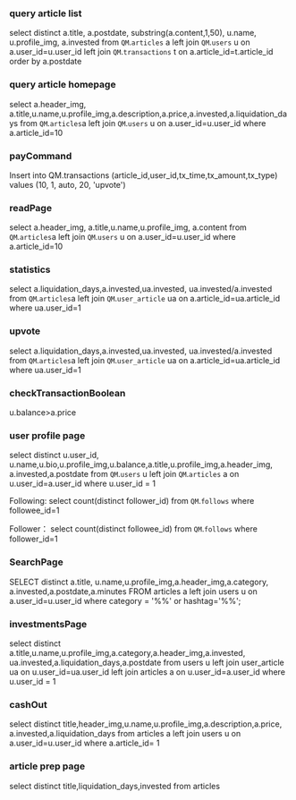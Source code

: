 ### query article list
select distinct a.title, a.postdate, substring(a.content,1,50), u.name, u.profile_img, a.invested
from `QM`.`articles` a left join `QM`.`users` u on a.user_id=u.user_id
left join `QM`.`transactions` t on a.article_id=t.article_id
order by a.postdate

### query article homepage
select a.header_img, a.title,u.name,u.profile_img,a.description,a.price,a.invested,a.liquidation_days
from `QM`.`articles`a left join  `QM`.`users` u on a.user_id=u.user_id
where a.article_id=10

### payCommand


Insert into QM.transactions (article_id,user_id,tx_time,tx_amount,tx_type)
values (10, 1, auto, 20, 'upvote')

### readPage

select a.header_img, a.title,u.name,u.profile_img, a.content
from `QM`.`articles`a left join  `QM`.`users` u on a.user_id=u.user_id
where a.article_id=10

### statistics

select a.liquidation_days,a.invested,ua.invested, ua.invested/a.invested
from `QM`.`articles`a left join  `QM`.`user_article` ua on a.article_id=ua.article_id
where ua.user_id=1


### upvote

select a.liquidation_days,a.invested,ua.invested, ua.invested/a.invested
from `QM`.`articles`a left join  `QM`.`user_article` ua on a.article_id=ua.article_id
where ua.user_id=1

### checkTransactionBoolean

u.balance>a.price 

### user profile page

select distinct
u.user_id, u.name,u.bio,u.profile_img,u.balance,a.title,u.profile_img,a.header_img,
a.invested,a.postdate
from `QM`.`users` u left join `QM`.`articles` a on u.user_id=a.user_id
where u.user_id = 1

Following:
select count(distinct follower_id)
from `QM`.`follows`
where followee_id=1

Follower：
select count(distinct followee_id)
from `QM`.`follows` where follower_id=1

### SearchPage

SELECT distinct
a.title, u.name,u.profile_img,a.header_img,a.category, a.invested,a.postdate,a.minutes
FROM articles a left join users u on a.user_id=u.user_id
where category = '%%' or hashtag='%%';

### investmentsPage

select distinct
a.title,u.name,u.profile_img,a.category,a.header_img,a.invested,
ua.invested,a.liquidation_days,a.postdate
from users u left join user_article ua on u.user_id=ua.user_id
 left join articles a on u.user_id=a.user_id
where u.user_id = 1

### cashOut

select distinct
title,header_img,u.name,u.profile_img,a.description,a.price,
a.invested,a.liquidation_days
from articles a left join users u on a.user_id=u.user_id
where a.article_id= 1


### article prep page


select distinct
title,liquidation_days,invested
from articles 


